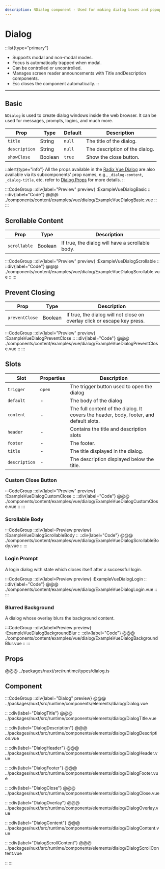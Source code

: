 ```yaml
---
description: NDialog component - Used for making dialog boxes and popup screens
---
```


# Dialog

::list{type="primary"}
- Supports modal and non-modal modes.
- Focus is automatically trapped when modal.
- Can be controlled or uncontrolled.
- Manages screen reader announcements with Title andDescription components.
- Esc closes the component automatically.
::

---

## Basic

`NDialog` is used to create dialog windows inside the web browser. It can be used for messages, prompts, logins, and much more.

| Prop          | Type    | Default | Description                    |
| ------------- | ------- | ------- | ------------------------------ |
| `title`       | String  | `null`  | The title of the dialog.       |
| `description` | String  | `null`  | The description of the dialog. |
| `showClose`   | Boolean | `true`  | Show the close button.         |

::alert{type="info"}
All the props available in the [Radix Vue Dialog](https://www.radix-vue.com/components/dialog) are also
available via its subcomponents' prop names, e.g., `_dialog-content`, `_dialog-title`, etc. refer to
[Dialog Props](#props) for more details.
::

:::CodeGroup
::div{label="Preview" preview}
  :ExampleVueDialogBasic
::
::div{label="Code"}
@@@ ./components/content/examples/vue/dialog/ExampleVueDialogBasic.vue
::
:::

## Scrollable Content

| Prop         | Type    | Description                                      |
| ------------ | ------- | ------------------------------------------------ |
| `scrollable` | Boolean | If true, the dialog will have a scrollable body. |

:::CodeGroup
::div{label="Preview" preview}
  :ExampleVueDialogScrollable
::
::div{label="Code"}
@@@ ./components/content/examples/vue/dialog/ExampleVueDialogScrollable.vue
::
:::

## Prevent Closing

| Prop           | Type    | Description                                                              |
| -------------- | ------- | ------------------------------------------------------------------------ |
| `preventClose` | Boolean | If true, the dialog will not close on overlay click or escape key press. |

:::CodeGroup
::div{label="Preview" preview}
  :ExampleVueDialogPreventClose
::
::div{label="Code"}
@@@ ./components/content/examples/vue/dialog/ExampleVueDialogPreventClose.vue
::
:::

## Slots

| Slot          | Properties | Description                                                                            |
| ------------- | ---------- | -------------------------------------------------------------------------------------- |
| `trigger`     | `open`     | The trigger button used to open the dialog                                             |
| `default`     | -          | The body of the dialog                                                                 |
| `content`     | -          | The full content of the dialog. It covers the header, body, footer, and default slots. |
| `header`      | -          | Contains the title and description slots                                               |
| `footer`      | -          | The footer.                                                                            |
| `title`       | -          | The title displayed in the dialog.                                                     |
| `description` | -          | The description displayed below the title.                                             |


### Custom Close Button

:::CodeGroup
::div{label="Preview" preview}
  :ExampleVueDialogCustomClose
::
::div{label="Code"}
@@@ ./components/content/examples/vue/dialog/ExampleVueDialogCustomClose.vue
::
:::

### Scrollable Body

:::CodeGroup
::div{label=Preview preview}
  :ExampleVueDialogScrollableBody
::
::div{label="Code"}
@@@ ./components/content/examples/vue/dialog/ExampleVueDialogScrollableBody.vue
::
:::

### Login Prompt

A login dialog with state which closes itself after a successful login.

:::CodeGroup
::div{label=Preview preview}
  :ExampleVueDialogLogin
::
::div{label="Code"}
@@@ ./components/content/examples/vue/dialog/ExampleVueDialogLogin.vue
::
:::

### Blurred Background

A dialog whose overlay blurs the background content.

:::CodeGroup
::div{label=Preview preview}
  :ExampleVueDialogBackgroundBlur
::
::div{label="Code"}
@@@ ./components/content/examples/vue/dialog/ExampleVueDialogBackgroundBlur.vue
::
:::

## Props

@@@ ../packages/nuxt/src/runtime/types/dialog.ts

## Component

:::CodeGroup
::div{label="Dialog" preview}
@@@ ../packages/nuxt/src/runtime/components/elements/dialog/Dialog.vue

::
::div{label="DialogTitle"}
@@@ ../packages/nuxt/src/runtime/components/elements/dialog/DialogTitle.vue

::
::div{label="DialogDescription"}
@@@ ../packages/nuxt/src/runtime/components/elements/dialog/DialogDescription.vue

::
::div{label="DialogHeader"}
@@@ ../packages/nuxt/src/runtime/components/elements/dialog/DialogHeader.vue

::
::div{label="DialogFooter"}
@@@ ../packages/nuxt/src/runtime/components/elements/dialog/DialogFooter.vue

::
::div{label="DialogClose"}
@@@ ../packages/nuxt/src/runtime/components/elements/dialog/DialogClose.vue

::
::div{label="DialogOverlay"}
@@@ ../packages/nuxt/src/runtime/components/elements/dialog/DialogOverlay.vue

::
::div{label="DialogContent"}
@@@ ../packages/nuxt/src/runtime/components/elements/dialog/DialogContent.vue

::
::div{label="DialogScrollContent"}
@@@ ../packages/nuxt/src/runtime/components/elements/dialog/DialogScrollContent.vue

::
:::
